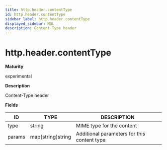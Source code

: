 ```yaml
---
title: http.header.contentType
id: http.header.contentType
sidebar_label: http.header.contentType
displayed_sidebar: MQL
description: Content-Type header
---
```


# http.header.contentType

**Maturity**

experimental

**Description**

Content-Type header

**Fields**

| ID     | TYPE              | DESCRIPTION                                 |
| ------ | ----------------- | ------------------------------------------- |
| type   | string            | MIME type for the content                   |
| params | map[string]string | Additional parameters for this content type |
